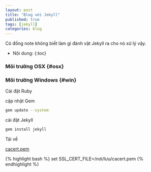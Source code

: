 ```yaml
---
layout: post
title: "Blog với Jekyll"
published: true
tags: [jekyll]
categories: blog
---
```


Có đống note không biết làm gì đành vật Jekyll ra cho nó xử lý vậy.

* Nội dung:
{:toc}

### Môi trường OSX {#osx}

### Môi trường Windows {#win}

Cài đặt Ruby

cập nhật Gem

~~~ bash
gem update --system
~~~

cài đặt Jekyll

~~~ bash
gem install jekyll
~~~

Tải về

[cacert.pem](http://curl.haxx.se/ca/cacert.pem)

{% highlight bash %}
set SSL_CERT_FILE=/nơi/lưu/cacert.pem
{% endhighlight %}
